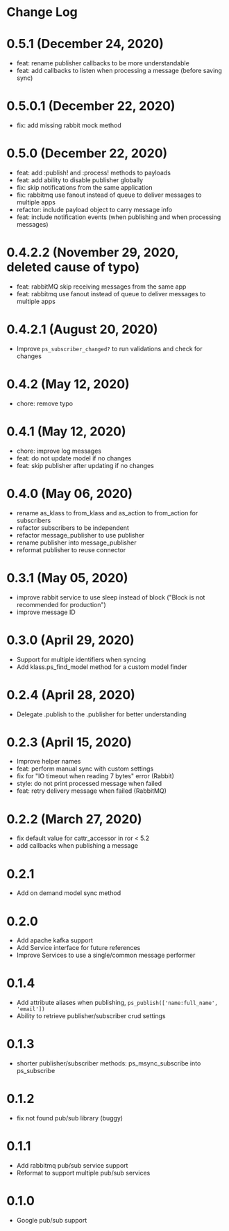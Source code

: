 # Change Log

# 0.5.1 (December 24, 2020)
- feat: rename publisher callbacks to be more understandable
- feat: add callbacks to listen when processing a message (before saving sync)

# 0.5.0.1 (December 22, 2020)
- fix: add missing rabbit mock method

# 0.5.0 (December 22, 2020)
- feat: add :publish! and :process! methods to payloads
- feat: add ability to disable publisher globally
- fix: skip notifications from the same application
- fix: rabbitmq use fanout instead of queue to deliver messages to multiple apps
- refactor: include payload object to carry message info
- feat: include notification events (when publishing and when processing messages)

# 0.4.2.2 (November 29, 2020, deleted cause of typo)
- feat: rabbitMQ skip receiving messages from the same app
- feat: rabbitmq use fanout instead of queue to deliver messages to multiple apps
 
# 0.4.2.1 (August 20, 2020)
- Improve ```ps_subscriber_changed?``` to run validations and check for changes
 
# 0.4.2 (May 12, 2020)
- chore: remove typo

# 0.4.1 (May 12, 2020)
- chore: improve log messages
- feat: do not update model if no changes
- feat: skip publisher after updating if no changes


# 0.4.0 (May 06, 2020)
- rename as_klass to from_klass and as_action to from_action for subscribers
- refactor subscribers to be independent
- refactor message_publisher to use publisher
- rename publisher into message_publisher
- reformat publisher to reuse connector

# 0.3.1 (May 05, 2020)
- improve rabbit service to use sleep instead of block ("Block is not recommended for production")
- improve message ID

# 0.3.0 (April 29, 2020)
- Support for multiple identifiers when syncing
- Add klass.ps_find_model method for a custom model finder

# 0.2.4 (April 28, 2020)
- Delegate .publish to the .publisher for better understanding

# 0.2.3 (April 15, 2020)
- Improve helper names
- feat: perform manual sync with custom settings
- fix for "IO timeout when reading 7 bytes" error (Rabbit)
- style: do not print processed message when failed
- feat: retry delivery message when failed (RabbitMQ)


# 0.2.2 (March 27, 2020)
- fix default value for cattr_accessor in ror < 5.2
- add callbacks when publishing a message

# 0.2.1
- Add on demand model sync method

# 0.2.0
- Add apache kafka support
- Add Service interface for future references
- Improve Services to use a single/common message performer

# 0.1.4
- Add attribute aliases when publishing, ```ps_publish(['name:full_name', 'email'])```
- Ability to retrieve publisher/subscriber crud settings

# 0.1.3
- shorter publisher/subscriber methods: ps_msync_subscribe into ps_subscribe

# 0.1.2
- fix not found pub/sub library (buggy)

# 0.1.1
- Add rabbitmq pub/sub service support
- Reformat to support multiple pub/sub services

# 0.1.0
- Google pub/sub support